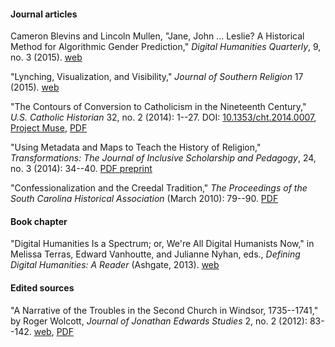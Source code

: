 #### Journal articles 

Cameron Blevins and Lincoln Mullen, "Jane, John ... Leslie? A Historical Method for Algorithmic Gender Prediction," *Digital Humanities Quarterly*, 9, no. 3 (2015). [web](http://www.digitalhumanities.org/dhq/vol/9/3/000223/000223.html)

"Lynching, Visualization, and Visibility," *Journal of Southern Religion* 17 (2015). [web](http://jsreligion.org/issues/vol17/mullen.html)

"The Contours of Conversion to Catholicism in the Nineteenth Century," *U.S. Catholic Historian* 32, no. 2 (2014): 1--27. DOI: [10.1353/cht.2014.0007](http://dx.doi.org/10.1353/cht.2014.0007),  [Project Muse](http://muse.jhu.edu/journals/cht/summary/v032/32.2.mullen.html),  [PDF](/downloads/pdf/mullen.contours-conversion-to-catholicism.pdf)

"Using Metadata and Maps to Teach the History of Religion," *Transformations: The Journal of Inclusive Scholarship and Pedagogy*, 24, no. 3 (2014): 34--40. [PDF preprint](/downloads/pdf/mullen.using-metadata-and-maps.preprint.pdf)

"Confessionalization and the Creedal Tradition," *The Proceedings of the South Carolina Historical Association* (March 2010): 79--90. [PDF](/downloads/pdf/mullen.confessionalization.pdf)

#### Book chapter

"Digital Humanities Is a Spectrum; or, We're All Digital Humanists Now," in Melissa Terras, Edward Vanhoutte, and Julianne Nyhan, eds., *Defining Digital Humanities: A Reader* (Ashgate, 2013). [web](/blog/digital-humanities-is-a-spectrum/)

#### Edited sources

"A Narrative of the Troubles in the Second Church in Windsor, 1735--1741," by Roger Wolcott, *Journal of Jonathan Edwards Studies* 2, no. 2 (2012): 83--142. [web](http://jestudies.yale.edu/index.php/journal/issue/view/19/showToc), [PDF](/downloads/pdf/mullen.wolcott-narrative.pdf)

